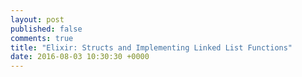 ```yaml
---
layout: post
published: false
comments: true
title: "Elixir: Structs and Implementing Linked List Functions"
date: 2016-08-03 10:30:30 +0000
---
```


